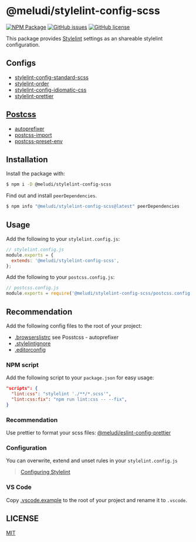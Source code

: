 # @meludi/stylelint-config-scss

[![NPM Package][stylelint-config-scss-npm-badge]][stylelint-config-scss-npm-link]
[![GitHub issues][stylelint-config-scss-issues-badge]][stylelint-config-scss-issues-link]
[![GitHub license][stylelint-config-license-badge]][stylelint-config-license-link]

This package provides [Stylelint](https://stylelint.io/) settings as an shareable stylelint configuration.

## Configs

- [stylelint-config-standard-scss](https://www.npmjs.com/package/stylelint-config-recommended-scss)
- [stylelint-order](https://www.npmjs.com/package/stylelint-order)
- [stylelint-config-idiomatic-css](https://www.npmjs.com/package/stylelint-config-idiomatic-css)
- [stylelint-prettier](https://www.npmjs.com/package/stylelint-prettier)

## [Postcss](https://postcss.org/)

- [autoprefixer](https://www.npmjs.com/package/autoprefixer)
- [postcss-import](https://www.npmjs.com/package/postcss-import)
- [postcss-preset-env](https://www.npmjs.com/package/postcss-preset-env)

## Installation

Install the package with:

```sh
$ npm i -D @meludi/stylelint-config-scss

```

Find out and install `peerDependencies`.

```sh
$ npm info "@meludi/stylelint-config-scss@latest" peerDependencies
```

## Usage

Add the following to your `stylelint.config.js`:

```js
// stylelint.config.js
module.exports = {
  extends: '@meludi/stylelint-config-scss',
};
```

Add the following to your `postcss.config.js`:

```js
// postcss.config.js
module.exports = require('@meludi/stylelint-config-scss/postcss.config');
```

## Recommendation

Add the following config files to the root of your project:

- [.browserslistrc](https://github.com/browserslist/browserslist) see Posstcss - autoprefixer
- [.stylelintignore](https://eslint.org/docs/latest/use/configure/ignore#the-eslintignore-file)
- [.editorconfig](https://editorconfig.org/)

### NPM script

Add the following script to your `package.json` for easy usage:

```json
"scripts": {
  "lint:css": "stylelint './**/*.scss'",
  "lint:css:fix": "npm run lint:css -- --fix",
}
```

### Recommendation

Use prettier to format your scss files: [@meludi/eslint-config-prettier](https://www.npmjs.com/package/@meludi/eslint-config-prettier)

### Configuration

You can overwrite, extend and unset rules in your `stylelint.config.js`

> [Configuring Stylelint](https://stylelint.io/user-guide/rules)

### VS Code

Copy [.vscode.example](https://github.com/meludi/stylelint-config/tree/master/packages/stylelint-config-scss/.vscode.example) to the root of your project and rename it to `.vscode`.

## LICENSE

[MIT](LICENSE)

[stylelint-config-scss-npm-badge]: https://img.shields.io/npm/v/@meludi/stylelint-config-scss.svg
[stylelint-config-scss-npm-link]: https://www.npmjs.com/package/@meludi/stylelint-config-scss
[stylelint-config-scss-issues-badge]: https://img.shields.io/github/issues/meludi/stylelint-config/package:%20stylelint-config-scss?label=issues
[stylelint-config-scss-issues-link]: https://github.com/meludi/stylelint-config/issues?q=is%3Aopen+is%3Aissue+label%3A%22package%3A+stylelint-config-scss%22
[stylelint-config-license-badge]: https://img.shields.io/github/license/meludi/stylelint-config
[stylelint-config-license-link]: https://github.com/meludi/stylelint-config/blob/main/LICENSE
